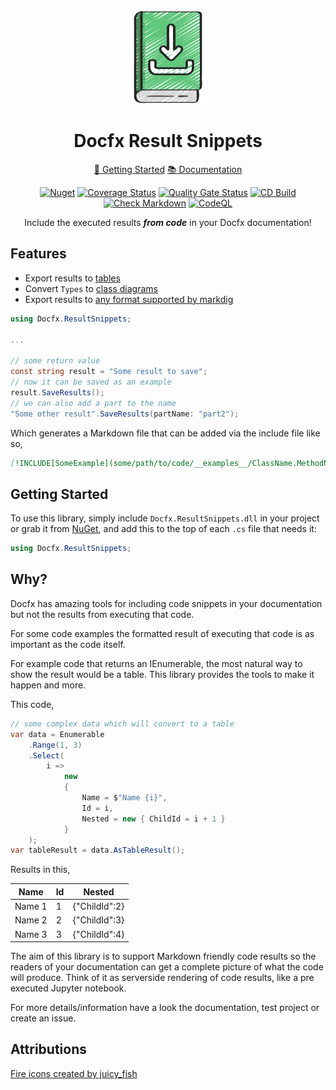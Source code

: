 ﻿<!-- markdownlint-disable MD033 MD041 -->
<div align="center">

<img src="downloadable-logo.png" alt="Docfx.ResultSnippets" width="150px"/>

# Docfx Result Snippets

[:running: Getting Started](https://bmazzarol.github.io/docfx.result-snippets/articles/getting-started.html)
[:books: Documentation](https://bmazzarol.github.io/docfx.result-snippets)

[![Nuget](https://img.shields.io/nuget/v/docfx.result-snippets)](https://www.nuget.org/packages/docfx.result-snippets/)
[![Coverage Status](https://coveralls.io/repos/github/bmazzarol/docfx.result-snippets/badge.svg?branch=main)](https://coveralls.io/github/bmazzarol/docfx.result-snippets?branch=main)
[![Quality Gate Status](https://sonarcloud.io/api/project_badges/measure?project=bmazzarol_docfx.result-snippets&metric=alert_status)](https://sonarcloud.io/summary/new_code?id=bmazzarol_docfx.result-snippets)
[![CD Build](https://github.com/bmazzarol/docfx.result-snippets/actions/workflows/cd-build.yml/badge.svg)](https://github.com/bmazzarol/docfx.result-snippets/actions/workflows/cd-build.yml)
[![Check Markdown](https://github.com/bmazzarol/docfx.result-snippets/actions/workflows/check-markdown.yml/badge.svg)](https://github.com/bmazzarol/docfx.result-snippets/actions/workflows/check-markdown.yml)
[![CodeQL](https://github.com/bmazzarol/docfx.result-snippets/actions/workflows/codeql.yml/badge.svg)](https://github.com/bmazzarol/docfx.result-snippets/actions/workflows/codeql.yml)

Include the executed results **_from code_** in your Docfx documentation!

</div>

## Features

* Export results
  to [tables](https://bmazzarol.github.io/docfx.result-snippets/articles/table-results.html)
* Convert `Types`
  to [class diagrams](https://bmazzarol.github.io/docfx.result-snippets/articles/class-diagram-results.html)
* Export results
  to [any format supported by markdig](https://bmazzarol.github.io/docfx.result-snippets/articles/chart-results.html)

```c#
using Docfx.ResultSnippets;

...

// some return value
const string result = "Some result to save";
// now it can be saved as an example
result.SaveResults();
// we can also add a part to the name
"Some other result".SaveResults(partName: "part2");

```

Which generates a Markdown file that can be added via the include file like so,

```markdown
[!INCLUDE[SomeExample](some/path/to/code/__examples__/ClassName.MethodName.{Optional-PartName}.md)]
```

## Getting Started

To use this library, simply include `Docfx.ResultSnippets.dll` in your project
or grab it from [NuGet](https://www.nuget.org/packages/Docfx.ResultSnippets/),
and add this to the top of each `.cs` file that needs it:

```C#
using Docfx.ResultSnippets;
```

## Why?

Docfx has amazing tools for including code snippets in your documentation but
not the results from executing that code.

For some code examples the formatted result of executing that code is as
important as the code itself.

For example code that returns an IEnumerable, the most natural way to show the
result would be a table. This library provides the tools to make it happen and
more.

This code,

```csharp
// some complex data which will convert to a table
var data = Enumerable
    .Range(1, 3)
    .Select(
        i =>
            new
            {
                Name = $"Name {i}",
                Id = i,
                Nested = new { ChildId = i + 1 }
            }
    );
var tableResult = data.AsTableResult();
```

Results in this,

| Name   | Id | Nested        |
|--------|----|---------------|
| Name 1 | 1  | {"ChildId":2} |
| Name 2 | 2  | {"ChildId":3} |
| Name 3 | 3  | {"ChildId":4} |

The aim of this library is to support Markdown friendly code results so
the readers of your documentation can get a complete picture of
what the code will produce. Think of it as serverside rendering of code results,
like a pre executed Jupyter notebook.

For more details/information have a look the documentation, test project or
create an issue.

## Attributions

[Fire icons created by juicy_fish](https://www.flaticon.com/free-icons/test-tubes)

